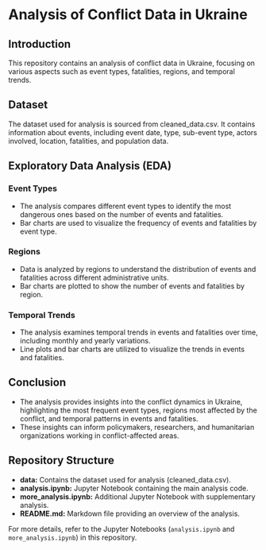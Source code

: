 # Analysis of Conflict Data in Ukraine

## Introduction

This repository contains an analysis of conflict data in Ukraine, focusing on various aspects such as event types, fatalities, regions, and temporal trends.

## Dataset

The dataset used for analysis is sourced from cleaned_data.csv. It contains information about events, including event date, type, sub-event type, actors involved, location, fatalities, and population data.

## Exploratory Data Analysis (EDA)

### Event Types

- The analysis compares different event types to identify the most dangerous ones based on the number of events and fatalities.
- Bar charts are used to visualize the frequency of events and fatalities by event type.

### Regions

- Data is analyzed by regions to understand the distribution of events and fatalities across different administrative units.
- Bar charts are plotted to show the number of events and fatalities by region.

### Temporal Trends

- The analysis examines temporal trends in events and fatalities over time, including monthly and yearly variations.
- Line plots and bar charts are utilized to visualize the trends in events and fatalities.

## Conclusion

- The analysis provides insights into the conflict dynamics in Ukraine, highlighting the most frequent event types, regions most affected by the conflict, and temporal patterns in events and fatalities.
- These insights can inform policymakers, researchers, and humanitarian organizations working in conflict-affected areas.

## Repository Structure

- **data:** Contains the dataset used for analysis (cleaned_data.csv).
- **analysis.ipynb:** Jupyter Notebook containing the main analysis code.
- **more_analysis.ipynb:** Additional Jupyter Notebook with supplementary analysis.
- **README.md:** Markdown file providing an overview of the analysis.

For more details, refer to the Jupyter Notebooks (`analysis.ipynb` and `more_analysis.ipynb`) in this repository.
